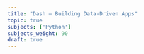 ```yaml
---
title: "Dash — Building Data-Driven Apps"
topic: true
subjects: ['Python']
subjects_weight: 90
draft: true
---
```


